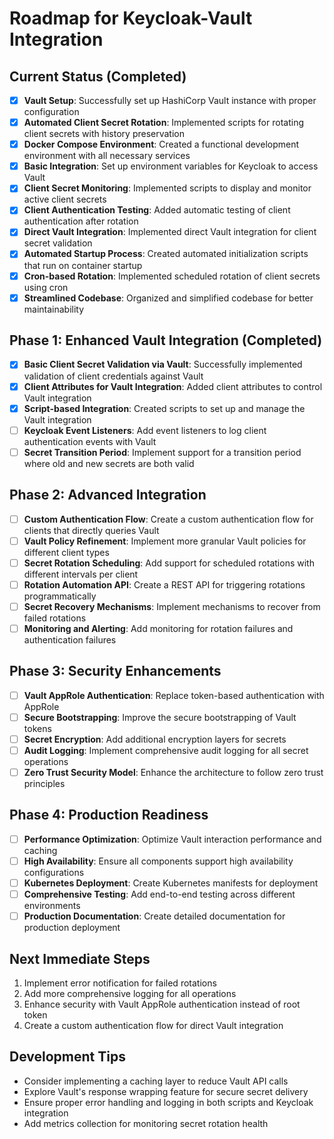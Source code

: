 # Roadmap for Keycloak-Vault Integration

## Current Status (Completed)
- [x] **Vault Setup**: Successfully set up HashiCorp Vault instance with proper configuration
- [x] **Automated Client Secret Rotation**: Implemented scripts for rotating client secrets with history preservation
- [x] **Docker Compose Environment**: Created a functional development environment with all necessary services
- [x] **Basic Integration**: Set up environment variables for Keycloak to access Vault
- [x] **Client Secret Monitoring**: Implemented scripts to display and monitor active client secrets
- [x] **Client Authentication Testing**: Added automatic testing of client authentication after rotation
- [x] **Direct Vault Integration**: Implemented direct Vault integration for client secret validation
- [x] **Automated Startup Process**: Created automated initialization scripts that run on container startup
- [x] **Cron-based Rotation**: Implemented scheduled rotation of client secrets using cron
- [x] **Streamlined Codebase**: Organized and simplified codebase for better maintainability

## Phase 1: Enhanced Vault Integration (Completed)
- [x] **Basic Client Secret Validation via Vault**: Successfully implemented validation of client credentials against Vault
- [x] **Client Attributes for Vault Integration**: Added client attributes to control Vault integration
- [x] **Script-based Integration**: Created scripts to set up and manage the Vault integration
- [ ] **Keycloak Event Listeners**: Add event listeners to log client authentication events with Vault
- [ ] **Secret Transition Period**: Implement support for a transition period where old and new secrets are both valid

## Phase 2: Advanced Integration
- [ ] **Custom Authentication Flow**: Create a custom authentication flow for clients that directly queries Vault
- [ ] **Vault Policy Refinement**: Implement more granular Vault policies for different client types
- [ ] **Secret Rotation Scheduling**: Add support for scheduled rotations with different intervals per client
- [ ] **Rotation Automation API**: Create a REST API for triggering rotations programmatically
- [ ] **Secret Recovery Mechanisms**: Implement mechanisms to recover from failed rotations
- [ ] **Monitoring and Alerting**: Add monitoring for rotation failures and authentication failures

## Phase 3: Security Enhancements
- [ ] **Vault AppRole Authentication**: Replace token-based authentication with AppRole
- [ ] **Secure Bootstrapping**: Improve the secure bootstrapping of Vault tokens
- [ ] **Secret Encryption**: Add additional encryption layers for secrets
- [ ] **Audit Logging**: Implement comprehensive audit logging for all secret operations
- [ ] **Zero Trust Security Model**: Enhance the architecture to follow zero trust principles

## Phase 4: Production Readiness
- [ ] **Performance Optimization**: Optimize Vault interaction performance and caching
- [ ] **High Availability**: Ensure all components support high availability configurations
- [ ] **Kubernetes Deployment**: Create Kubernetes manifests for deployment
- [ ] **Comprehensive Testing**: Add end-to-end testing across different environments
- [ ] **Production Documentation**: Create detailed documentation for production deployment

## Next Immediate Steps
1. Implement error notification for failed rotations
2. Add more comprehensive logging for all operations
3. Enhance security with Vault AppRole authentication instead of root token
4. Create a custom authentication flow for direct Vault integration

## Development Tips
- Consider implementing a caching layer to reduce Vault API calls
- Explore Vault's response wrapping feature for secure secret delivery
- Ensure proper error handling and logging in both scripts and Keycloak integration
- Add metrics collection for monitoring secret rotation health 